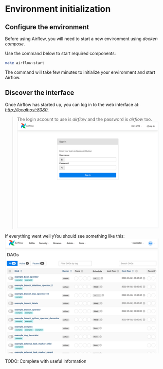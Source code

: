 # Environment initialization

## Configure the environment
Before using Airflow, you will need to start a new environment using *docker-compose*.

Use the command below to start required components:
```sh 
make airflow-start
```

The command will take few minutes to initialize your environment and start Airflow.

## Discover the interface
Once Airflow has started up, you can log in to the web interface at: *[http://localhost:8080](http://localhost:8080)*. 

> The login account to use is *airflow* and the password is *airflow* too.
![img.png](login.png)

If everything went well yYou should see something like this:
![img_1.png](welcome_page)

TODO: Complete with useful information